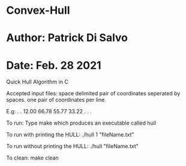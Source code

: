 # Convex-Hull
# Author: Patrick Di Salvo
# Date: Feb. 28 2021
Quick Hull Algorithm in C


Accepted input files: 
  space delimited pair of coordinates seperated by spaces. 
   one pair of coordinates per line. 
   
   E.g: 
   .
   .
   12.00 66.78
   55.77 33.22
   .
   .
   .
 
   
To run: Type make which produces an executable called hull

  To run with printing the HULL:
  ./hull 1 "fileName.txt"
  
  To run without printing the HULL:
  ./hull "fileName.txt"

To clean:
  make clean
